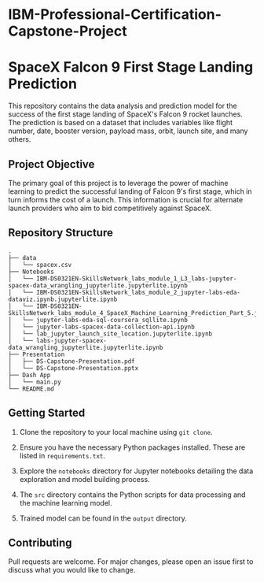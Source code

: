 # IBM-Professional-Certification-Capstone-Project
# SpaceX Falcon 9 First Stage Landing Prediction

This repository contains the data analysis and prediction model for the success of the first stage landing of SpaceX's Falcon 9 rocket launches. The prediction is based on a dataset that includes variables like flight number, date, booster version, payload mass, orbit, launch site, and many others.

## Project Objective

The primary goal of this project is to leverage the power of machine learning to predict the successful landing of Falcon 9's first stage, which in turn informs the cost of a launch. This information is crucial for alternate launch providers who aim to bid competitively against SpaceX.

## Repository Structure

```
.
├── data
│   └── spacex.csv
├── Notebooks
│   └── IBM-DS0321EN-SkillsNetwork_labs_module_1_L3_labs-jupyter-spacex-data_wrangling_jupyterlite.jupyterlite.ipynb
│   └── IBM-DS0321EN-SkillsNetwork_labs_module_2_jupyter-labs-eda-dataviz.ipynb.jupyterlite.ipynb
│   └── IBM-DS0321EN-SkillsNetwork_labs_module_4_SpaceX_Machine_Learning_Prediction_Part_5.jupyterlite.ipynb
│   └── jupyter-labs-eda-sql-coursera_sqllite.ipynb
│   └── jupyter-labs-spacex-data-collection-api.ipynb
│   └── lab_jupyter_launch_site_location.jupyterlite.ipynb
│   └── labs-jupyter-spacex-data_wrangling_jupyterlite.jupyterlite.ipynb
├── Presentation
│   ├── DS-Capstone-Presentation.pdf
│   └── DS-Capstone-Presentation.pptx
├── Dash App
│   └── main.py
└── README.md
```

## Getting Started

1. Clone the repository to your local machine using `git clone`.

2. Ensure you have the necessary Python packages installed. These are listed in `requirements.txt`.

3. Explore the `notebooks` directory for Jupyter notebooks detailing the data exploration and model building process.

4. The `src` directory contains the Python scripts for data processing and the machine learning model.

5. Trained model can be found in the `output` directory.

## Contributing

Pull requests are welcome. For major changes, please open an issue first to discuss what you would like to change.
